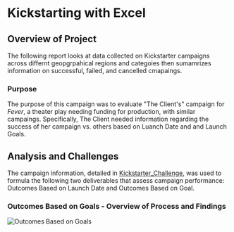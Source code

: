 # Kickstarting with Excel 

## Overview of Project

The following report looks at data collected on Kickstarter campaigns across differnt geopgrpahical regions and categoies then sumamrizes information on successful, failed, and cancelled cmapaings.

### Purpose

The purpose of this campaign was to evaluate "The Client's" campaign for *Fever*, a theater play needing funding for production, with similar campaings. Specifically, The Client needed information regarding the success of her campaign vs. others based on Luanch Date and and Launch Goals. 

## Analysis and Challenges

The campaign information, detailed in [Kickstarter_Challenge](resources/Kickstarter_Challenge.xlsx), was used to formula the following two deliverables that assess campaign performance: Outcomes Based on Launch Date and Outcomes Based on Goal.

### Outcomes Based on Goals - Overview of Process and Findings

![Outcomes Based on Goals](resources/Outcomes_vs_Goals) 
